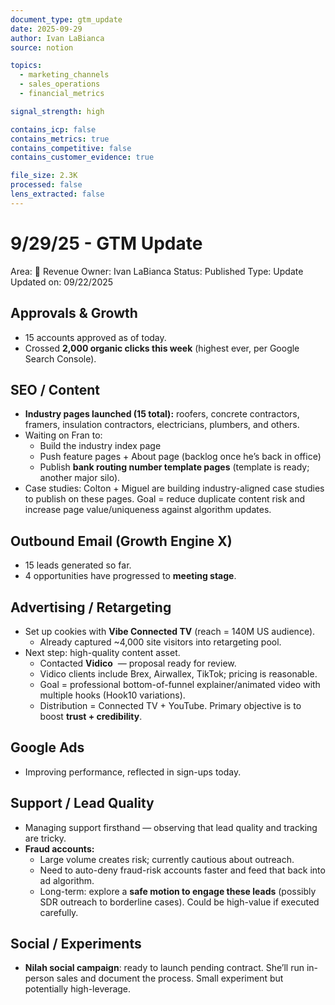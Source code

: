 ```yaml
---
document_type: gtm_update
date: 2025-09-29
author: Ivan LaBianca
source: notion

topics:
  - marketing_channels
  - sales_operations
  - financial_metrics

signal_strength: high

contains_icp: false
contains_metrics: true
contains_competitive: false
contains_customer_evidence: true

file_size: 2.3K
processed: false
lens_extracted: false
---
```


# 9/29/25 - GTM Update

Area: 🤑 Revenue
Owner: Ivan LaBianca
Status: Published
Type: Update
Updated on: 09/22/2025

## **Approvals & Growth**

- 15 accounts approved as of today.
- Crossed **2,000 organic clicks this week** (highest ever, per Google Search Console).

## **SEO / Content**

- **Industry pages launched (15 total):** roofers, concrete contractors, framers, insulation contractors, electricians, plumbers, and others.
- Waiting on Fran to:
    - Build the industry index page
    - Push feature pages + About page (backlog once he’s back in office)
    - Publish **bank routing number template pages** (template is ready; another major silo).
- Case studies: Colton + Miguel are building industry-aligned case studies to publish on these pages. Goal = reduce duplicate content risk and increase page value/uniqueness against algorithm updates.

## **Outbound Email (Growth Engine X)**

- 15 leads generated so far.
- 4 opportunities have progressed to **meeting stage**.

## **Advertising / Retargeting**

- Set up cookies with **Vibe Connected TV** (reach = 140M US audience).
    - Already captured ~4,000 site visitors into retargeting pool.
- Next step: high-quality content asset.
    - Contacted **Vidico**  — proposal ready for review.
    - Vidico clients include Brex, Airwallex, TikTok; pricing is reasonable.
    - Goal = professional bottom-of-funnel explainer/animated video with multiple hooks (Hook10 variations).
    - Distribution = Connected TV + YouTube. Primary objective is to boost **trust + credibility**.

## **Google Ads**

- Improving performance, reflected in sign-ups today.

## **Support / Lead Quality**

- Managing support firsthand — observing that lead quality and tracking are tricky.
- **Fraud accounts:**
    - Large volume creates risk; currently cautious about outreach.
    - Need to auto-deny fraud-risk accounts faster and feed that back into ad algorithm.
    - Long-term: explore a **safe motion to engage these leads** (possibly SDR outreach to borderline cases). Could be high-value if executed carefully.

## **Social / Experiments**

- **Nilah social campaign**: ready to launch pending contract. She’ll run in-person sales and document the process. Small experiment but potentially high-leverage.